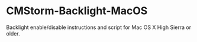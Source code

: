 # CMStorm-Backlight-MacOS
Backlight enable/disable instructions and script for Mac OS X High Sierra or older.

